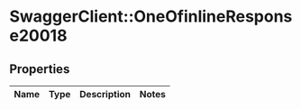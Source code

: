 # SwaggerClient::OneOfinlineResponse20018

## Properties
Name | Type | Description | Notes
------------ | ------------- | ------------- | -------------

